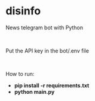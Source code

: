# disinfo
News telegram bot with Python

<br/>

Put the API key in the bot/.env file

<br/>

How to run:
- **pip install -r requirements.txt**
- **python main.py**
